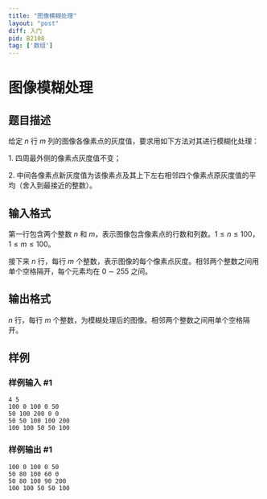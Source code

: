 ```yaml
---
title: "图像模糊处理"
layout: "post"
diff: 入门
pid: B2108
tag: ['数组']
---
```

# 图像模糊处理
## 题目描述

给定 $n$ 行 $m$ 列的图像各像素点的灰度值，要求用如下方法对其进行模糊化处理：

$1.$ 四周最外侧的像素点灰度值不变；

$2.$ 中间各像素点新灰度值为该像素点及其上下左右相邻四个像素点原灰度值的平均（舍入到最接近的整数）。
## 输入格式

第一行包含两个整数 $n$ 和 $m$，表示图像包含像素点的行数和列数。$1 \le n \le 100$，$1 \le m \le 100$。

接下来 $n$ 行，每行 $m$ 个整数，表示图像的每个像素点灰度。相邻两个整数之间用单个空格隔开，每个元素均在 $0$ ∼ $255$ 之间。
## 输出格式

$n$ 行，每行 $m$ 个整数，为模糊处理后的图像。相邻两个整数之间用单个空格隔开。
## 样例

### 样例输入 #1
```
4 5
100 0 100 0 50
50 100 200 0 0
50 50 100 100 200
100 100 50 50 100
```
### 样例输出 #1
```
100 0 100 0 50
50 80 100 60 0
50 80 100 90 200
100 100 50 50 100
```
